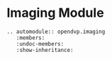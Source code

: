 # Imaging Module

```{eval-rst}
.. automodule:: opendvp.imaging
   :members:
   :undoc-members:
   :show-inheritance:
```
